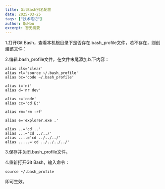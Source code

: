 ```yaml
---
title: GitBash别名配置
date: 2025-03-25
tags: ["技术笔记"]
author: QuHou
excerpt: 暂无摘要
---
```




1.打开Git Bash，查看本机根目录下是否存在.bash_profile文件，若不存在，则创建该文件：

2.编辑.bash_profile文件，在文件末尾添加以下内容：

``` shell
alias cls='clear'
alias rl='source ~/.bash_profile'
alias bc='code ~/.bash_profile'

alias i='ni'
alias d='nr dev'

alias c='code'
alias cc='cd E:'

alias rm='rm -rf'

alias e='explorer.exe .'

alias ..='cd ..'
alias ...='cd ../../'
alias ....='cd ../../../'
alias .....='cd ../../../../'
```

3.保存并关闭.bash_profile文件。

4.重新打开Git Bash，输入命令：

``` shell
source ~/.bash_profile
```

即可生效。
